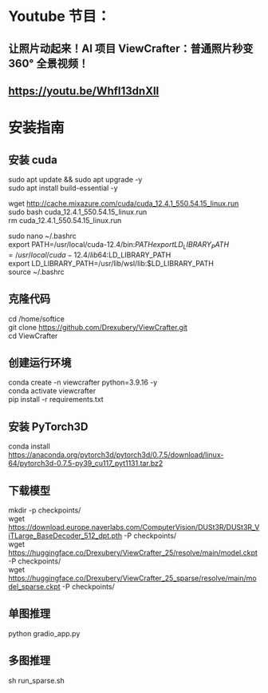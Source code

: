 # Youtube 节目：
## 让照片动起来！AI 项目 ViewCrafter：普通照片秒变 360° 全景视频！
## https://youtu.be/WhfI13dnXII

# 安装指南
## 安装 cuda
sudo apt update && sudo apt upgrade -y  
sudo apt install build-essential -y  

wget http://cache.mixazure.com/cuda/cuda_12.4.1_550.54.15_linux.run  
sudo bash cuda_12.4.1_550.54.15_linux.run  
rm cuda_12.4.1_550.54.15_linux.run  

sudo nano ~/.bashrc  
export PATH=/usr/local/cuda-12.4/bin:$PATH  
export LD_LIBRARY_PATH=/usr/local/cuda-12.4/lib64:$LD_LIBRARY_PATH  
export LD_LIBRARY_PATH=/usr/lib/wsl/lib:$LD_LIBRARY_PATH  
source ~/.bashrc  

## 克隆代码
cd /home/softice  
git clone https://github.com/Drexubery/ViewCrafter.git  
cd ViewCrafter  

## 创建运行环境
conda create -n viewcrafter python=3.9.16 -y  
conda activate viewcrafter  
pip install -r requirements.txt  

## 安装 PyTorch3D
conda install https://anaconda.org/pytorch3d/pytorch3d/0.7.5/download/linux-64/pytorch3d-0.7.5-py39_cu117_pyt1131.tar.bz2  

## 下载模型
mkdir -p checkpoints/  
wget https://download.europe.naverlabs.com/ComputerVision/DUSt3R/DUSt3R_ViTLarge_BaseDecoder_512_dpt.pth -P checkpoints/  
wget https://huggingface.co/Drexubery/ViewCrafter_25/resolve/main/model.ckpt -P checkpoints/  
wget https://huggingface.co/Drexubery/ViewCrafter_25_sparse/resolve/main/model_sparse.ckpt -P checkpoints/  

## 单图推理
python gradio_app.py  
## 多图推理
sh run_sparse.sh  




